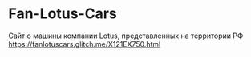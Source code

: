 # Fan-Lotus-Cars
Сайт о машины компании Lotus, представленных на территории РФ
https://fanlotuscars.glitch.me/X121EX750.html
